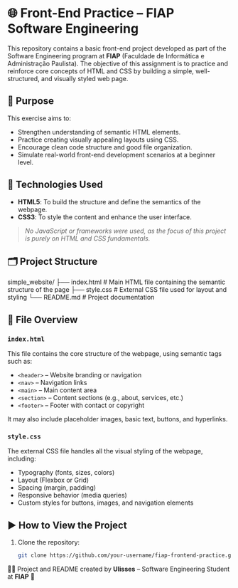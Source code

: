 # 🌐 Front-End Practice – FIAP Software Engineering

This repository contains a basic front-end project developed as part of the Software Engineering program at **FIAP** (Faculdade de Informática e Administração Paulista). The objective of this assignment is to practice and reinforce core concepts of HTML and CSS by building a simple, well-structured, and visually styled web page.

## 📌 Purpose

This exercise aims to:

- Strengthen understanding of semantic HTML elements.
- Practice creating visually appealing layouts using CSS.
- Encourage clean code structure and good file organization.
- Simulate real-world front-end development scenarios at a beginner level.

## 🧰 Technologies Used

- **HTML5**: To build the structure and define the semantics of the webpage.
- **CSS3**: To style the content and enhance the user interface.

> *No JavaScript or frameworks were used, as the focus of this project is purely on HTML and CSS fundamentals.*

## 🗂️ Project Structure
simple_website/
├── index.html # Main HTML file containing the semantic structure of the page
├── style.css # External CSS file used for layout and styling
└── README.md # Project documentation

## 📄 File Overview

### `index.html`

This file contains the core structure of the webpage, using semantic tags such as:

- `<header>` – Website branding or navigation
- `<nav>` – Navigation links
- `<main>` – Main content area
- `<section>` – Content sections (e.g., about, services, etc.)
- `<footer>` – Footer with contact or copyright

It may also include placeholder images, basic text, buttons, and hyperlinks.

### `style.css`

The external CSS file handles all the visual styling of the webpage, including:

- Typography (fonts, sizes, colors)
- Layout (Flexbox or Grid)
- Spacing (margin, padding)
- Responsive behavior (media queries)
- Custom styles for buttons, images, and navigation elements

## ▶️ How to View the Project

1. Clone the repository:
   ```bash
   git clone https://github.com/your-username/fiap-frontend-practice.git

  🧑‍💻 Project and README created by **Ulisses** – Software Engineering Student at **FIAP** 🥷
